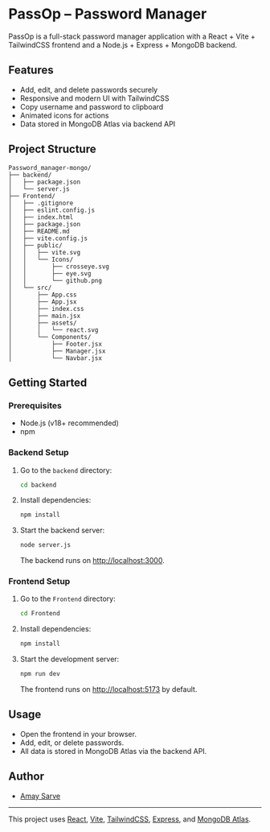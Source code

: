 # PassOp – Password Manager

PassOp is a full-stack password manager application with a React + Vite + TailwindCSS frontend and a Node.js + Express + MongoDB backend.

## Features

- Add, edit, and delete passwords securely
- Responsive and modern UI with TailwindCSS
- Copy username and password to clipboard
- Animated icons for actions
- Data stored in MongoDB Atlas via backend API

## Project Structure

```
Password_manager-mongo/
├── backend/
│   ├── package.json
│   └── server.js
├── Frontend/
│   ├── .gitignore
│   ├── eslint.config.js
│   ├── index.html
│   ├── package.json
│   ├── README.md
│   ├── vite.config.js
│   ├── public/
│   │   ├── vite.svg
│   │   └── Icons/
│   │       ├── crosseye.svg
│   │       ├── eye.svg
│   │       └── github.png
│   └── src/
│       ├── App.css
│       ├── App.jsx
│       ├── index.css
│       ├── main.jsx
│       ├── assets/
│       │   └── react.svg
│       └── Components/
│           ├── Footer.jsx
│           ├── Manager.jsx
│           └── Navbar.jsx
```

## Getting Started

### Prerequisites

- Node.js (v18+ recommended)
- npm

### Backend Setup

1. Go to the `backend` directory:
   ```sh
   cd backend
   ```
2. Install dependencies:
   ```sh
   npm install
   ```
3. Start the backend server:
   ```sh
   node server.js
   ```
   The backend runs on [http://localhost:3000](http://localhost:3000).

### Frontend Setup

1. Go to the `Frontend` directory:
   ```sh
   cd Frontend
   ```
2. Install dependencies:
   ```sh
   npm install
   ```
3. Start the development server:
   ```sh
   npm run dev
   ```
   The frontend runs on [http://localhost:5173](http://localhost:5173) by default.

## Usage

- Open the frontend in your browser.
- Add, edit, or delete passwords.
- All data is stored in MongoDB Atlas via the backend API.
## Author

- [Amay Sarve](https://github.com/Amaysarve5)

---

This project uses [React](https://react.dev/), [Vite](https://vitejs.dev/), [TailwindCSS](https://tailwindcss.com/), [Express](https://expressjs.com/), and [MongoDB Atlas](https://www.mongodb.com/atlas).
